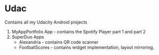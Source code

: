 # Udac
Contains all my Udacity Android projects
<ol>
  <li>
    MyAppPortfolio App - contains the Spotify Player part 1 and part 2 
  </li>
  <li>
    SuperDuo Apps 
    <ul>
      <li> Alexandria - contains QR code scanner </li>
      <li> FootballScores - contains widget implementation, layout mirroring,  </li>
    </ul>
  </li>
</ol>
